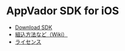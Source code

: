 # AppVador SDK for iOS

* [Download SDK](https://github.com/appvador/AppVadorSample-3.0-iOS/blob/master/AppVadorSDK.framework.3.04.zip)
* [組込方法など（Wiki）](https://github.com/appvador/AppVadorSample-3.0-iOS/wiki)
* [ライセンス](https://github.com/appvador/AppVadorSample-3.0-iOS/wiki/license)
